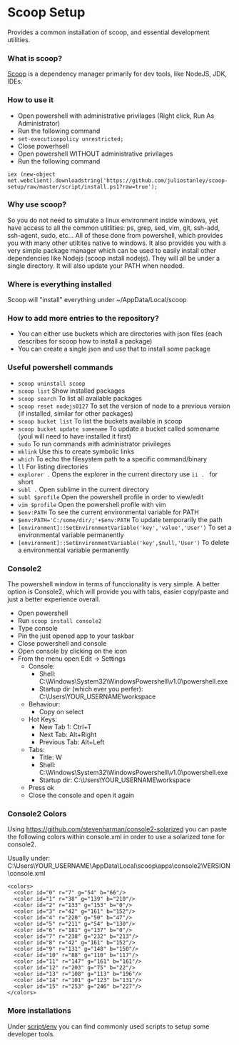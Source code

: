 # Scoop Setup

Provides a common installation of scoop, and essential development utilities.

### What is scoop?

[Scoop](http://scoop.sh) is a dependency manager primarily for dev tools, like NodeJS, JDK, IDEs.

### How to use it

- Open powershell with administrative privilages (Right click, Run As Administrator)
- Run the following command
- ```set-executionpolicy unrestricted;```
- Close powerhsell
- Open powershell WITHOUT administrative privilages
- Run the following command

```
iex (new-object net.webclient).downloadstring('https://github.com/juliostanley/scoop-setup/raw/master/script/install.ps1?raw=true');
```

### Why use scoop?

So you do not need to simulate a linux environment inside windows, yet have access to all the common utitlities: ps, grep, sed, vim, git, ssh-add, ssh-agent, sudo, etc... All of these done from powershell, which provides you with many other utiltites native to windows. It also provides you with a very simple package manager which can be used to easily install other dependencies like Nodejs (scoop install nodejs). They will all be under a single directory. It will also update your PATH when needed.

### Where is everything installed

Scoop will "install" everything under ~/AppData/Local/scoop

### How to add more entries to the repository?

- You can either use buckets which are directories with json files (each describes for scoop how to install a package)
- You can create a single json and use that to install some package

### Useful powershell commands

- ```scoop uninstall scoop```
- ```scoop list``` Show installed packages
- ```scoop search``` To list all available packages
- ```scoop reset nodejs0127``` To set the version of node to a previous version (if installed, similar for other packages)
- ```scoop bucket list``` To list the buckets available in scoop
- ```scoop bucket update somename``` To update a bucket called somename (youl will need to have installed it first)
- ```sudo``` To run commands with administrator privileges
- ```mklink``` Use this to create symbolic links
- ```which``` To echo the filesystem path to a specific command/binary
- ```ll``` For listing directories
- ```explorer .``` Opens the explorer in the current directory use ```ii . ``` for short
- ```subl .``` Open sublime in the current directory
- ```subl $profile``` Open the powershell profile in order to view/edit
- ```vim $profile``` Open the powershell profile with vim
- ```$env:PATH``` To see the current environmental variable for PATH
- ```$env:PATH='C:/some/dir/;'+$env:PATH``` To update temporarily the path
- ```[environment]::SetEnvironmentVariable('key','value','User')``` To set a environmental variable permanently
- ```[environment]::SetEnvironmentVariable('key',$null,'User')``` To delete a environmental variable permanently

### Console2

The powershell window in terms of funccionality is very simple. A better option is Console2, which will provide you with tabs, easier copy/paste and just a better experience overall.


- Open powershell
- Run ```scoop install console2```
- Type console
- Pin the just opened app to your taskbar
- Close powershell and console
- Open console by clicking on the icon
- From the menu open Edit -> Settings
  - Console:
    - Shell: C:\Windows\System32\WindowsPowershell\v1.0\powershell.exe
    - Startup dir (which ever you perfer): C:\Users\YOUR_USERNAME\workspace 
  - Behaviour:
  	- Copy on select
  - Hot Keys:
  	- New Tab 1: Ctrl+T
  	- Next Tab: Alt+Right
  	- Previous Tab: Alt+Left
  - Tabs:
  	- Title: W
  	- Shell: C:\Windows\System32\WindowsPowershell\v1.0\powershell.exe
  	- Startup dir: C:\Users\YOUR_USERNAME\workspace
  - Press ok
  - Close the console and open it again

### Console2 Colors

Using https://github.com/stevenharman/console2-solarized you can paste the following colors within console.xml in order to use a solarized tone for console2.

Usually under: C:\Users\YOUR_USERNAME\AppData\Local\scoop\apps\console2\VERSION\console.xml

```
<colors>
  <color id="0" r="7" g="54" b="66"/>
  <color id="1" r="38" g="139" b="210"/>
  <color id="2" r="133" g="153" b="0"/>
  <color id="3" r="42" g="161" b="152"/>
  <color id="4" r="220" g="50" b="47"/>
  <color id="5" r="211" g="54" b="130"/>
  <color id="6" r="181" g="137" b="0"/>
  <color id="7" r="238" g="232" b="213"/>
  <color id="8" r="42" g="161" b="152"/>
  <color id="9" r="131" g="148" b="150"/>
  <color id="10" r="88" g="110" b="117"/>
  <color id="11" r="147" g="161" b="161"/>
  <color id="12" r="203" g="75" b="22"/>
  <color id="13" r="108" g="113" b="196"/>
  <color id="14" r="101" g="123" b="131"/>
  <color id="15" r="253" g="246" b="227"/>
</colors>
```

### More installations

Under [script/env](./script/env) you can find commonly used scripts to setup some developer tools.









